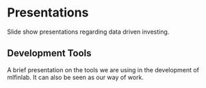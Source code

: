 # Presentations
Slide show presentations regarding data driven investing.

## Development Tools
A brief presentation on the tools we are using in the development of mlfinlab. It can also be seen as our way of work.
